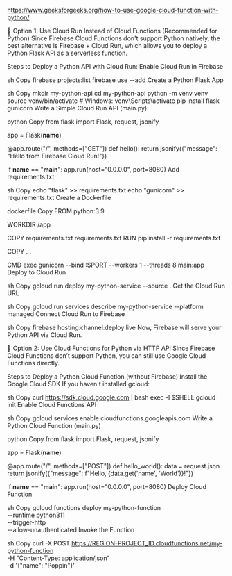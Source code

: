 https://www.geeksforgeeks.org/how-to-use-google-cloud-function-with-python/




🚀 Option 1: Use Cloud Run Instead of Cloud Functions (Recommended for Python)
Since Firebase Cloud Functions don't support Python natively, the best alternative is Firebase + Cloud Run, which allows you to deploy a Python Flask API as a serverless function.

Steps to Deploy a Python API with Cloud Run:
Enable Cloud Run in Firebase

sh
Copy
firebase projects:list
firebase use --add
Create a Python Flask App

sh
Copy
mkdir my-python-api
cd my-python-api
python -m venv venv
source venv/bin/activate  # Windows: venv\Scripts\activate
pip install flask gunicorn
Write a Simple Cloud Run API (main.py)

python
Copy
from flask import Flask, request, jsonify

app = Flask(__name__)

@app.route("/", methods=["GET"])
def hello():
    return jsonify({"message": "Hello from Firebase Cloud Run!"})

if __name__ == "__main__":
    app.run(host="0.0.0.0", port=8080)
Add requirements.txt

sh
Copy
echo "flask" >> requirements.txt
echo "gunicorn" >> requirements.txt
Create a Dockerfile

dockerfile
Copy
FROM python:3.9

WORKDIR /app

COPY requirements.txt requirements.txt
RUN pip install -r requirements.txt

COPY . .

CMD exec gunicorn --bind :$PORT --workers 1 --threads 8 main:app
Deploy to Cloud Run

sh
Copy
gcloud run deploy my-python-service --source .
Get the Cloud Run URL

sh
Copy
gcloud run services describe my-python-service --platform managed
Connect Cloud Run to Firebase

sh
Copy
firebase hosting:channel:deploy live
Now, Firebase will serve your Python API via Cloud Run.

🚀 Option 2: Use Cloud Functions for Python via HTTP API
Since Firebase Cloud Functions don’t support Python, you can still use Google Cloud Functions directly.

Steps to Deploy a Python Cloud Function (without Firebase)
Install the Google Cloud SDK
If you haven't installed gcloud:

sh
Copy
curl https://sdk.cloud.google.com | bash
exec -l $SHELL
gcloud init
Enable Cloud Functions API

sh
Copy
gcloud services enable cloudfunctions.googleapis.com
Write a Python Cloud Function (main.py)

python
Copy
from flask import Flask, request, jsonify

app = Flask(__name__)

@app.route("/", methods=["POST"])
def hello_world():
    data = request.json
    return jsonify({"message": f"Hello, {data.get('name', 'World')}!"})

if __name__ == "__main__":
    app.run(host="0.0.0.0", port=8080)
Deploy Cloud Function

sh
Copy
gcloud functions deploy my-python-function \
    --runtime python311 \
    --trigger-http \
    --allow-unauthenticated
Invoke the Function

sh
Copy
curl -X POST https://REGION-PROJECT_ID.cloudfunctions.net/my-python-function \
    -H "Content-Type: application/json" \
    -d '{"name": "Poppin"}'
